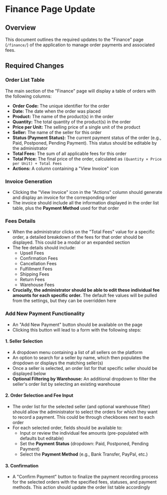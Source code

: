 # Finance Page Update

## Overview
This document outlines the required updates to the "Finance" page (`/finance/`) of the application to manage order payments and associated fees.

## Required Changes

### Order List Table
The main section of the "Finance" page will display a table of orders with the following columns:
- **Order Code:** The unique identifier for the order
- **Date:** The date when the order was placed
- **Product:** The name of the product(s) in the order
- **Quantity:** The total quantity of the product(s) in the order
- **Price per Unit:** The selling price of a single unit of the product
- **Seller:** The name of the seller for this order
- **Status (Payment Status):** The current payment status of the order (e.g., Paid, Postponed, Pending Payment). This status should be editable by the administrator
- **Total Fees:** The sum of all applicable fees for this order
- **Total Price:** The final price of the order, calculated as `(Quantity × Price per Unit) + Total Fees`
- **Actions:** A column containing a "View Invoice" icon

### Invoice Generation
- Clicking the "View Invoice" icon in the "Actions" column should generate and display an invoice for the corresponding order
- The invoice should include all the information displayed in the order list table, plus the **Payment Method** used for that order

### Fees Details
- When the administrator clicks on the "Total Fees" value for a specific order, a detailed breakdown of the fees for that order should be displayed. This could be a modal or an expanded section
- The fee details should include:
  - Upsell Fees
  - Confirmation Fees
  - Cancellation Fees
  - Fulfillment Fees
  - Shipping Fees
  - Return Fees
  - Warehouse Fees
- **Crucially, the administrator should be able to edit these individual fee amounts for each specific order.** The default fee values will be pulled from the settings, but they can be overridden here

### Add New Payment Functionality
- An "Add New Payment" button should be available on the page
- Clicking this button will lead to a form with the following steps:

#### 1. Seller Selection
- A dropdown menu containing a list of all sellers on the platform
- An option to search for a seller by name, which then populates the dropdown or displays the matching seller(s)
- Once a seller is selected, an order list for that specific seller should be displayed below
- **Optional Filtering by Warehouse:** An additional dropdown to filter the seller's order list by selecting an existing warehouse

#### 2. Order Selection and Fee Input
- The order list for the selected seller (and optional warehouse filter) should allow the administrator to select the orders for which they want to record a payment. This could be through checkboxes next to each order
- For each selected order, fields should be available to:
  - Input or review the individual fee amounts (pre-populated with defaults but editable)
  - Set the **Payment Status** (dropdown: Paid, Postponed, Pending Payment)
  - Select the **Payment Method** (e.g., Bank Transfer, PayPal, etc.)

#### 3. Confirmation
- A "Confirm Payment" button to finalize the payment recording process for the selected orders with the specified fees, statuses, and payment methods. This action should update the order list table accordingly
